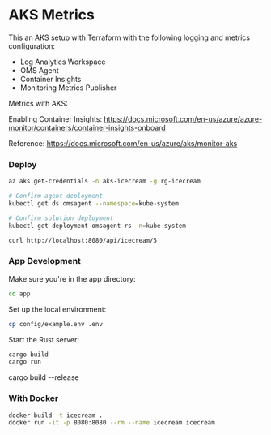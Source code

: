 # AKS Metrics

This an AKS setup with Terraform with the following logging and metrics configuration:

- Log Analytics Workspace
- OMS Agent
- Container Insights
- Monitoring Metrics Publisher


Metrics with AKS:

Enabling Container Insights: https://docs.microsoft.com/en-us/azure/azure-monitor/containers/container-insights-onboard

Reference: https://docs.microsoft.com/en-us/azure/aks/monitor-aks

### Deploy


```sh
az aks get-credentials -n aks-icecream -g rg-icecream
```


```sh
# Confirm agent deployment
kubectl get ds omsagent --namespace=kube-system

# Confirm solution deployment
kubectl get deployment omsagent-rs -n=kube-system
```

```sh
curl http://localhost:8080/api/icecream/5
```


### App Development

Make sure you're in the app directory:

```sh
cd app
```

Set up the local environment:

```sh
cp config/example.env .env
```

Start the Rust server:

```sh
cargo build
cargo run
```


cargo build --release


### With Docker

```sh
docker build -t icecream .
docker run -it -p 8080:8080 --rm --name icecream icecream 
```
